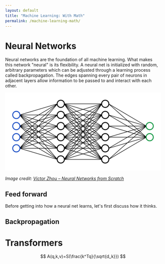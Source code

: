 ```yaml
---
layout: default
title: "Machine Learning: With Math"
permalink: /machine-learning-math/
---
```

# Neural Networks
Neural networks are the foundation of all machine learning. What makes this network "neural" is its flexibility. A neural net is initialized with random, arbitrary parameters which can be adjusted through a learning process called backpropagation. The edges spanning every pair of neurons in adjacent layers allow information to be passed to and interact with each other.

![Neural Network Diagram](/assets/images/neural_network.png)

*Image credit: [Victor Zhou – Neural Networks from Scratch](https://victorzhou.com/series/neural-networks-from-scratch/)*

## Feed forward
Before getting into how a neural net learns, let's first discuss how it thinks. 
## Backpropagation
# Transformers
$$
A(q,k,v)=S(\frac{k^Tq}{\sqrt{d_k}})
$$